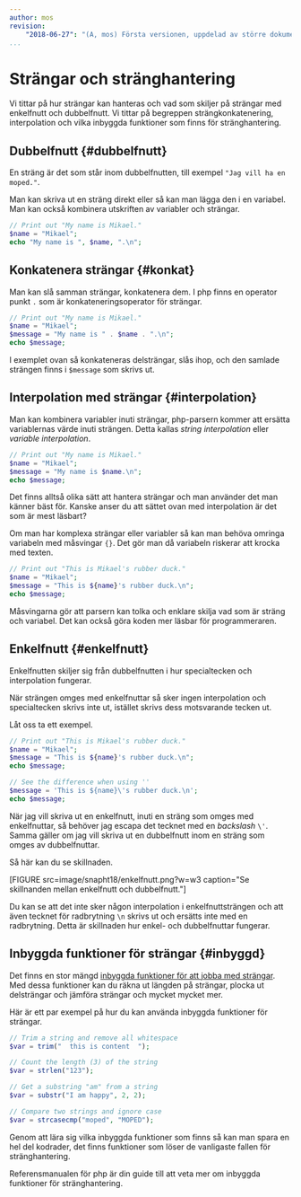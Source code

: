 ```yaml
---
author: mos
revision:
    "2018-06-27": "(A, mos) Första versionen, uppdelad av större dokument."
...
```

Strängar och stränghantering
=======================

Vi tittar på hur strängar kan hanteras och vad som skiljer på strängar med enkelfnutt och dubbelfnutt. Vi tittar på begreppen strängkonkatenering, interpolation och vilka inbyggda funktioner som finns för stränghantering.



Dubbelfnutt {#dubbelfnutt}
-----------------------

En sträng är det som står inom dubbelfnutten, till exempel `"Jag vill ha en moped."`.

Man kan skriva ut en sträng direkt eller så kan man lägga den i en variabel. Man kan också kombinera utskriften av variabler och strängar.

```php
// Print out "My name is Mikael."
$name = "Mikael";
echo "My name is ", $name, ".\n";
```



Konkatenera strängar {#konkat}
-----------------------

Man kan slå samman strängar, konkatenera dem. I php finns en operator punkt `.` som är konkateneringsoperator för strängar.

```php
// Print out "My name is Mikael."
$name = "Mikael";
$message = "My name is " . $name . ".\n";
echo $message;
```

I exemplet ovan så konkateneras delsträngar, slås ihop, och den samlade strängen finns i `$message` som skrivs ut.



Interpolation med strängar {#interpolation}
-----------------------

Man kan kombinera variabler inuti strängar, php-parsern kommer att ersätta variablernas värde inuti strängen. Detta kallas _string interpolation_ eller _variable interpolation_.

```php
// Print out "My name is Mikael."
$name = "Mikael";
$message = "My name is $name.\n";
echo $message;
```

Det finns alltså olika sätt att hantera strängar och man använder det man känner bäst för. Kanske anser du att sättet ovan med interpolation är det som är mest läsbart?

Om man har komplexa strängar eller variabler så kan man behöva omringa variabeln med måsvingar `{}`. Det gör man då variabeln riskerar att krocka med texten.

```php
// Print out "This is Mikael's rubber duck."
$name = "Mikael";
$message = "This is ${name}'s rubber duck.\n";
echo $message;
```

Måsvingarna gör att parsern kan tolka och enklare skilja vad som är sträng och variabel. Det kan också göra koden mer läsbar för programmeraren.


Enkelfnutt {#enkelfnutt}
-----------------------

Enkelfnutten skiljer sig från dubbelfnutten i hur specialtecken och interpolation fungerar.

När strängen omges med enkelfnuttar så sker ingen interpolation och specialtecken skrivs inte ut, istället skrivs dess motsvarande tecken ut.

Låt oss ta ett exempel.

```php
// Print out "This is Mikael's rubber duck."
$name = "Mikael";
$message = "This is ${name}'s rubber duck.\n";
echo $message;

// See the difference when using ''
$message = 'This is ${name}\'s rubber duck.\n';
echo $message;
```

När jag vill skriva ut en enkelfnutt, inuti en sträng som omges med enkelfnuttar, så behöver jag escapa det tecknet med en _backslash_ `\'`. Samma gäller om jag vill skriva ut en dubbelfnutt inom en sträng som omges av dubbelfnuttar.

Så här kan du se skillnaden.

[FIGURE src=image/snapht18/enkelfnutt.png?w=w3 caption="Se skillnanden mellan enkelfnutt och dubbelfnutt."]

Du kan se att det inte sker någon interpolation i enkelfnuttsträngen och att även tecknet för radbrytning `\n` skrivs ut och ersätts inte med en radbrytning. Detta är skillnaden hur enkel- och dubbelfnuttar fungerar.



Inbyggda funktioner för strängar {#inbyggd}
-----------------------

Det finns en stor mängd [inbyggda funktioner för att jobba med strängar](http://php.net/manual/en/ref.strings.php). Med dessa funktioner kan du räkna ut längden på strängar, plocka ut delsträngar och jämföra strängar och mycket mycket mer.

Här är ett par exempel på hur du kan använda inbyggda funktioner för strängar.

```php
// Trim a string and remove all whitespace
$var = trim("  this is content  ");

// Count the length (3) of the string
$var = strlen("123");

// Get a substring "am" from a string
$var = substr("I am happy", 2, 2);

// Compare two strings and ignore case
$var = strcasecmp("moped", "MOPED");
```

Genom att lära sig vilka inbyggda funktioner som finns så kan man spara en hel del kodrader, det finns funktioner som löser de vanligaste fallen för stränghantering.

Referensmanualen för php är din guide till att veta mer om inbyggda funktioner för stränghantering.
